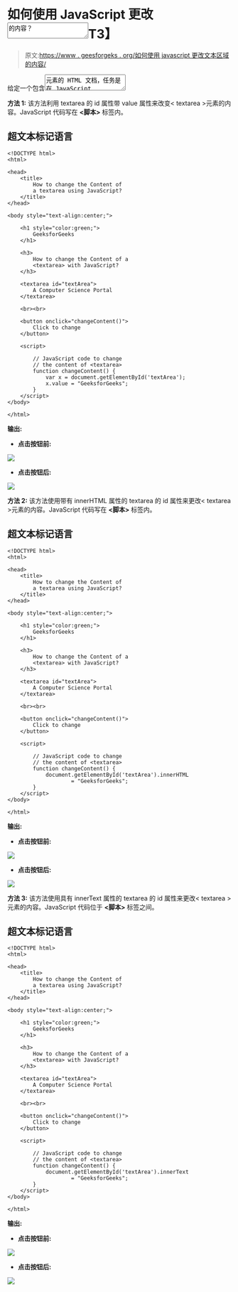 # 如何使用 JavaScript 更改<textarea>的内容？</textarea>T3】

> 原文:[https://www . geesforgeks . org/如何使用 javascript 更改文本区域的内容/](https://www.geeksforgeeks.org/how-to-change-the-content-of-a-textarea-using-javascript/)

给定一个包含<textarea>元素的 HTML 文档，任务是在 JavaScript 的帮助下更改<textarea>元素的内容。</textarea>

**方法 1:** 该方法利用 textarea 的 id 属性带 value 属性来改变< textarea >元素的内容。JavaScript 代码写在 **<脚本>** 标签内。

## 超文本标记语言

```
<!DOCTYPE html>
<html>

<head>
    <title>
        How to change the Content of
        a textarea using JavaScript?
    </title>
</head>

<body style="text-align:center;">

    <h1 style="color:green;">
        GeeksforGeeks
    </h1>

    <h3>
        How to change the Content of a
        <textarea> with JavaScript?
    </h3>

    <textarea id="textArea">
        A Computer Science Portal
    </textarea>

    <br><br>

    <button onclick="changeContent()">
        Click to change
    </button>

    <script>

        // JavaScript code to change
        // the content of <textarea>
        function changeContent() {
            var x = document.getElementById('textArea');
            x.value = "GeeksforGeeks";
        }
    </script>
</body>

</html>                            
```

**输出:**

*   **点击按钮前:**

![](img/e62b39d551279a04ac33322d039cbe49.png)

*   **点击按钮后:**

![](img/659e1510789a19f314108c55623dac70.png)

**方法 2:** 该方法使用带有 innerHTML 属性的 textarea 的 id 属性来更改< textarea >元素的内容。JavaScript 代码写在 **<脚本>** 标签内。

## 超文本标记语言

```
<!DOCTYPE html>
<html>

<head>
    <title>
        How to change the Content of
        a textarea using JavaScript?
    </title>
</head>

<body style="text-align:center;">

    <h1 style="color:green;">
        GeeksforGeeks
    </h1>

    <h3>
        How to change the Content of a
        <textarea> with JavaScript?
    </h3>

    <textarea id="textArea">
        A Computer Science Portal
    </textarea>

    <br><br>

    <button onclick="changeContent()">
        Click to change
    </button>

    <script>

        // JavaScript code to change
        // the content of <textarea>
        function changeContent() {
            document.getElementById('textArea').innerHTML
                    = "GeeksforGeeks";
        }
    </script>
</body>

</html>                          
```

**输出:**

*   **点击按钮前:**

![](img/e62b39d551279a04ac33322d039cbe49.png)

*   **点击按钮后:**

![](img/659e1510789a19f314108c55623dac70.png)

**方法 3:** 该方法使用具有 innerText 属性的 textarea 的 id 属性来更改< textarea >元素的内容。JavaScript 代码位于 **<脚本>** 标签之间。

## 超文本标记语言

```
<!DOCTYPE html>
<html>

<head>
    <title>
        How to change the Content of
        a textarea using JavaScript?
    </title>
</head>

<body style="text-align:center;">

    <h1 style="color:green;">
        GeeksforGeeks
    </h1>

    <h3>
        How to change the Content of a
        <textarea> with JavaScript?
    </h3>

    <textarea id="textArea">
        A Computer Science Portal
    </textarea>

    <br><br>

    <button onclick="changeContent()">
        Click to change
    </button>

    <script>

        // JavaScript code to change
        // the content of <textarea>
        function changeContent() {
            document.getElementById('textArea').innerText
                    = "GeeksforGeeks";
        }
    </script>
</body>

</html>                            
```

**输出:**

*   **点击按钮前:**

![](img/e62b39d551279a04ac33322d039cbe49.png)

*   **点击按钮后:**

![](img/659e1510789a19f314108c55623dac70.png)